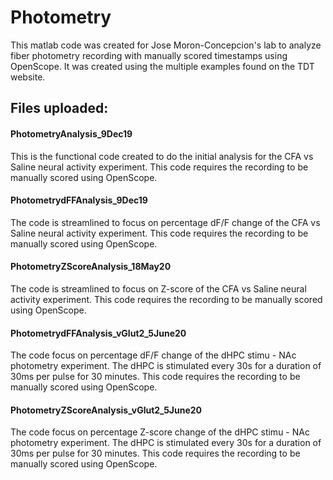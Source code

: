 # Photometry
This matlab code was created for Jose Moron-Concepcion's lab to analyze fiber photometry recording with manually scored timestamps using OpenScope. 
It was created using the multiple examples found on the TDT website.


## Files uploaded:
#### PhotometryAnalysis_9Dec19
This is the functional code created to do the initial analysis for the CFA vs Saline neural activity experiment. This code requires the recording to be manually scored using OpenScope.


#### PhotometrydFFAnalysis_9Dec19
The code is streamlined to focus on percentage dF/F change of the CFA vs Saline neural activity experiment. This code requires the recording to be manually scored using OpenScope.


#### PhotometryZScoreAnalysis_18May20
The code is streamlined to focus on Z-score of the CFA vs Saline neural activity experiment. This code requires the recording to be manually scored using OpenScope.


#### PhotometrydFFAnalysis_vGlut2_5June20
The code focus on percentage dF/F change of the dHPC stimu - NAc photometry experiment. The dHPC is stimulated every 30s for a duration of 30ms per pulse for 30 minutes. This code requires the recording to be manually scored using OpenScope.


#### PhotometryZScoreAnalysis_vGlut2_5June20
The code focus on percentage Z-score change of the dHPC stimu - NAc photometry experiment. The dHPC is stimulated every 30s for a duration of 30ms per pulse for 30 minutes. This code requires the recording to be manually scored using OpenScope.
